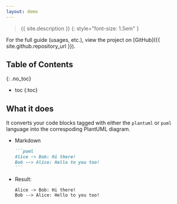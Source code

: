 ```yaml
---
layout: demo
---
```

<!-- markdownlint-disable-file first-line-h1 -->

> {{ site.description }}
{: style="font-size: 1.5em" }

For the full guide (usages, etc.), view the project on [GitHub]({{ site.github.repository_url }}).

<!-- markdownlint-disable-next-line blanks-around-headings -->
## Table of Contents
{: .no_toc}

* toc
{:toc}

## What it does

It converts your code blocks tagged with either the `plantuml` or `puml` language into the correspoding PlantUML diagram.

* Markdown

  ````markdown
  ```puml
  Alice -> Bob: Hi there!
  Bob --> Alice: Hello to you too!
  ```
  ````

* Result:

  ```puml
  Alice -> Bob: Hi there!
  Bob --> Alice: Hello to you too!
  ```
